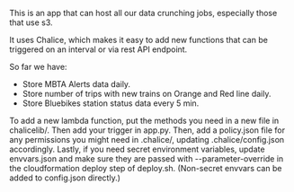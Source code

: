 This is an app that can host all our data crunching jobs, especially those that use s3.

It uses Chalice, which makes it easy to add new functions that can be triggered on an interval or via rest API endpoint.

So far we have:
- Store MBTA Alerts data daily.
- Store number of trips with new trains on Orange and Red line daily.
- Store Bluebikes station status data every 5 min.

To add a new lambda function, put the methods you need in a new file in chalicelib/.
Then add your trigger in app.py.
Then, add a policy.json file for any permissions you might need in .chalice/, updating .chalice/config.json accordingly.
Lastly, if you need secret environment variables, update envvars.json and make sure they are passed 
with --parameter-override in the cloudformation deploy step of deploy.sh.
(Non-secret envvars can be added to config.json directly.)

